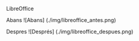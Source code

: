 LibreOffice

Abans
![Abans] (./img/libreoffice_antes.png)

Despres
![Després] (./img/libreoffice_despues.png)

